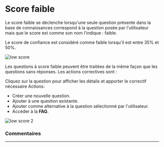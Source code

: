 # Score faible

Le score faible se déclenche lorsqu'une seule question présente dans la base de connaissances correspond à la question posée par l'utilisateur mais que le score est comme son nom l'indique : faible.

Le score de confiance est considéré comme faible lorsqu'il est entre 35% et 50%.

<div class="image_center">
  <img :src="$withBase('/assets/img/fr/boite_de_reception/low1.png')" alt="low score">
</div>


Les questions à score faible peuvent être traitées de la même façon que les questions sans réponses. Les actions correctives sont :

Cliquez sur la question pour afficher les détails et apporter le correctif nécessaire
Actions:

-   Créer une nouvelle question.
-   Ajouter à une question existante.
-   Ajouter comme alternative à la question sélectionné par l'utilisateur.
-   Accéder à la **FAQ**.

<div class="image_center">
  <img :src="$withBase('/assets/img/fr/boite_de_reception/low2.png')" alt="low score 2">
</div>



### Commentaires
---
<div id="disqus_thread"></div>

<script>
export default {
  mounted () {
    var disqus_config = function () {
      this.page.url = "https://docs.witivio.com";  // Replace PAGE_URL with your page's canonical URL variable
      this.page.identifier = "witivio_08"; // Replace PAGE_IDENTIFIER with your page's unique identifier variable
    };

(function() { // DON'T EDIT BELOW THIS LINE
var d = document, s = d.createElement('script');
s.src = 'https://docs-witivio.disqus.com/embed.js';
s.setAttribute('data-timestamp', +new Date());
(d.head || d.body).appendChild(s);
})();
  }
}
</script>
